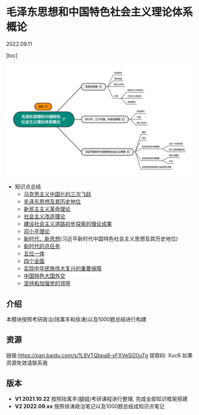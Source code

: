 # 毛泽东思想和中国特色社会主义理论体系概论

2022.09.11

[toc]

![毛泽东思想和中国特色社会主义理论体系概论导图概览](./resources/毛泽东思想和中国特色社会主义理论体系概论.png)

* 知识点总结
  * [马克思主义中国化的三次飞跃](./notes/知识点总结/马克思主义中国化的三次飞跃.md)
  * [毛泽东思想及其历史地位](./notes/知识点总结/毛泽东思想及其历史地位.md)
  * [新民主主义革命理论](./notes/知识点总结/新民主主义革命理论.md)
  * [社会主义改造理论](./notes/知识点总结/社会主义改造理论.md)
  * [建设社会主义道路初步探索的理论成果](./notes/知识点总结/建设社会主义道路初步探索的理论成果.md)
  * [邓小平理论](./notes/知识点总结/邓小平理论.md)
  * [新时代、新思想](./notes/知识点总结/新时代、新思想.md)(习近平新时代中国特色社会主义思想及其历史地位)
  * [新时代的总任务](./notes/知识点总结/新时代的总任务.md)
  * [五位一体](./notes/知识点总结/五位一体.md)
  * [四个全面](./notes/知识点总结/四个全面.md)
  * [实现中华民族伟大复兴的重要保障](./notes/知识点总结/实现中华民族伟大复兴的重要保障.md)
  * [中国特色大国外交](./notes/知识点总结/中国特色大国外交.md)
  * [坚持和加强党的领导](./notes/知识点总结/坚持和加强党的领导.md)

## 介绍

本模块按照考研政治(陆寓丰和徐涛)以及1000题总结进行构建

## 资源

链接:https://pan.baidu.com/s/1L8VTQbpa8-xFXVeSl20uTg
提取码: Xuc6
如果资源失效请联系我

## 版本

 * **V1 2021.10.22**
   按照陆寓丰(腿姐)考研课程进行整理, 完成全部知识框架搭建
 * **V2 2022.09.xx**
   按照徐涛政治笔记以及1000题总结成知识点笔记